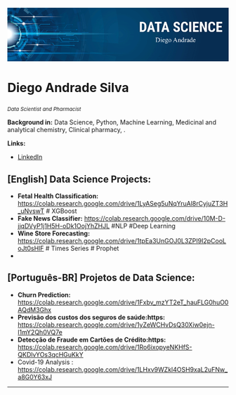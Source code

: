 <p align="center">
  <img src="DT.png" >
</p>

# Diego Andrade Silva
<sub>*Data Scientist and Pharmacist*</sub>

**Background in:** Data Science, Python, Machine Learning, Medicinal and analytical chemistry, Clinical pharmacy, .

**Links:**
* [LinkedIn](https://www.linkedin.com/in/diego-andrade-b73110124/)



## [English] Data Science Projects:

* **Fetal Health Classification:** https://colab.research.google.com/drive/1LyASeg5uNqYruAl8rCyjuZT3H_uNvswT # XGBoost
* **Fake News Classifier:** https://colab.research.google.com/drive/10M-D-jjqDVyP1j1H5H-oDk1OojYhZHJL #NLP   #Deep Learning
* **Wine Store Forecasting:** https://colab.research.google.com/drive/1tpEa3UnGOJ0L3ZPI9I2pCooLoJt0sHlF # Times Series # Prophet
* 



## [Português-BR] Projetos de Data Science:


* **Churn Prediction:** https://colab.research.google.com/drive/1Fxbv_mzYT2eT_hauFLG0huO0AQdM3Ghx
* **Previsão dos custos dos seguros de saúde:https:** https://colab.research.google.com/drive/1yZeWCHvDsQ30Xiw0ejn-l1mY2Qh0VQ7e
* **Detecção de Fraude em Cartões de Crédito:https:** https://colab.research.google.com/drive/1Ro6ixopyeNKHfS-QKDlvYOs3qcHGuKkY
* Covid-19 Analysis : https://colab.research.google.com/drive/1LHxv9WZkl4OSH9xaL2uFNw_a8G0Y63xJ
---


